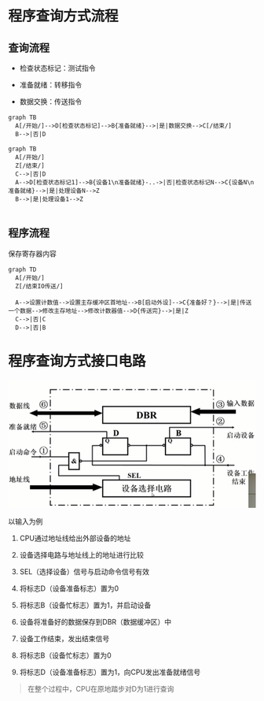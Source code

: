 # 程序查询方式流程

## 查询流程

- 检查状态标记：测试指令

- 准备就绪：转移指令

- 数据交换：传送指令

```mermaid
graph TB
  A[/开始/]-->D[检查状态标记]-->B{准备就绪}-->|是|数据交换-->C[/结束/]
  B-->|否|D
```

```mermaid
graph TB
  A[/开始/]
  Z[/结束/]
  C-->|否|D
  A-->D[检查状态标记1]-->B{设备1\n准备就绪}-..->|否|检查状态标记N-->C{设备N\n准备就绪}-->|是|处理设备N-->Z
  B-->|是|处理设备1-->Z
  
```

## 程序流程

保存寄存器内容

```mermaid
graph TD
  A[/开始/]  
  Z[/结束IO传送/]
  
  A-->设置计数值-->设置主存缓冲区首地址-->B[启动外设]-->C{准备好？}-->|是|传送一个数据-->修改主存地址-->修改计数器值-->D{传送完}-->|是|Z
  C-->|否|C
  D-->|否|B
```

# 程序查询方式接口电路

![image.png](../../attachments/png/5.4image.png)

以输入为例

1. CPU通过地址线给出外部设备的地址

2. 设备选择电路与地址线上的地址进行比较

3. SEL（选择设备）信号与启动命令信号有效

4. 将标志D（设备准备标志）置为0

5. 将标志B（设备忙标志）置为1，并启动设备

6. 设备将准备好的数据保存到DBR（数据缓冲区）中

7. 设备工作结束，发出结束信号

8. 将标志B（设备忙标志）置为0

9. 将标志D（设备准备标志）置为1，向CPU发出准备就绪信号

> 在整个过程中，CPU在原地踏步对D为1进行查询
